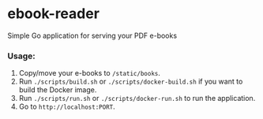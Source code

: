 # ebook-reader

Simple Go application for serving your PDF e-books

### Usage:

1. Copy/move your e-books to `/static/books`.
2. Run `./scripts/build.sh` or `./scripts/docker-build.sh` if you want to build the Docker image.
3. Run `./scripts/run.sh` or `./scripts/docker-run.sh` to run the application.
4. Go to `http://localhost:PORT`.